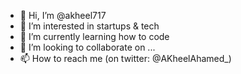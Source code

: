 - 👋 Hi, I’m @akheel717
- 👀 I’m interested in startups & tech
- 🌱 I’m currently learning how to code
- 💞️ I’m looking to collaborate on ...
- 📫 How to reach me (on twitter: @AKheelAhamed_)

<!---
akheel717/akheel717 is a ✨ special ✨ repository because its `README.md` (this file) appears on your GitHub profile.
You can click the Preview link to take a look at your changes.
--->
